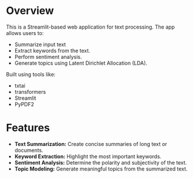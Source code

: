 <body>
    <h1>Overview</h1>
    <p>This is a Streamlit-based web application for text processing. The app allows users to:</p>
    <ul>
        <li>Summarize input text</li>
        <li>Extract keywords from the text.</li>
        <li>Perform sentiment analysis.</li>
        <li>Generate topics using Latent Dirichlet Allocation (LDA).</li>
    </ul>
    <p>Built using tools like: </p>
    <ul>
        <li>txtai</li>
        <li>transformers</li>
        <li>Streamlit</li>
        <li>PyPDF2</li>
    </ul>
    <h1>Features</h1>
    <ul>
        <li><strong>Text Summarization:</strong> Create concise summaries of long text or documents.</li>
        <li><strong>Keyword Extraction:</strong> Highlight the most important keywords.</li>
        <li><strong>Sentiment Analysis:</strong> Determine the polarity and subjectivity of the text.</li>
        <li><strong>Topic Modeling:</strong> Generate meaningful topics from the summarized text.</li>
    </ul>
</body>
